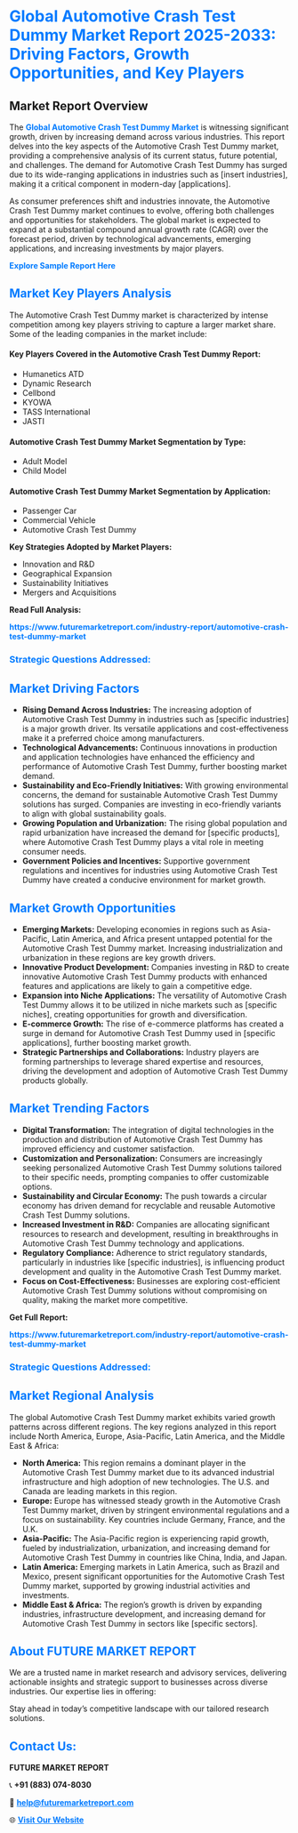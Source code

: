 <h1 style="color: #007BFF;">Global Automotive Crash Test Dummy Market Report 2025-2033: Driving Factors, Growth Opportunities, and Key Players</h1>

<section id="overview">
<h2>Market Report Overview</h2>
<p>The <a href="https://www.futuremarketreport.com/industry-report/automotive-crash-test-dummy-market" style="color: #007BFF; text-decoration: none;"><strong>Global Automotive Crash Test Dummy Market</strong></a> is witnessing significant growth, driven by increasing demand across various industries. This report delves into the key aspects of the Automotive Crash Test Dummy market, providing a comprehensive analysis of its current status, future potential, and challenges. The demand for Automotive Crash Test Dummy has surged due to its wide-ranging applications in industries such as [insert industries], making it a critical component in modern-day [applications].</p>
<p>As consumer preferences shift and industries innovate, the Automotive Crash Test Dummy market continues to evolve, offering both challenges and opportunities for stakeholders. The global market is expected to expand at a substantial compound annual growth rate (CAGR) over the forecast period, driven by technological advancements, emerging applications, and increasing investments by major players.</p>
</section>

<section id="overview">
<p><a href="https://www.futuremarketreport.com/request-sample/reportId=125961" style="color: #007BFF; text-decoration: none;"><strong>Explore Sample Report Here</strong></a></p>
</section>

<section id="key-players">
<h2 style="color: #007BFF;">Market Key Players Analysis</h2>
<p>The Automotive Crash Test Dummy market is characterized by intense competition among key players striving to capture a larger market share. Some of the leading companies in the market include:</p>
<h4>Key Players Covered in the Automotive Crash Test Dummy Report:</h4>
<ul><li>Humanetics ATD</li><li>Dynamic Research</li><li>Cellbond</li><li>KYOWA</li><li>TASS International</li><li>JASTI</li></ul>
<h4>Automotive Crash Test Dummy Market Segmentation by Type:</h4>
<ul><li>Adult Model</li><li>Child Model</li></ul>

<h4>Automotive Crash Test Dummy Market Segmentation by Application:</h4>
<ul><li>Passenger Car</li><li>Commercial Vehicle</li><li>Automotive Crash Test Dummy</li></ul>
<p><strong>Key Strategies Adopted by Market Players:</strong></p>
<ul>
<li>Innovation and R&D</li>
<li>Geographical Expansion</li>
<li>Sustainability Initiatives</li>
<li>Mergers and Acquisitions</li>
</ul>
</section>

<section>
<p><strong>Read Full Analysis: </strong></p><a href="https://www.futuremarketreport.com/industry-report/automotive-crash-test-dummy-market" style="color: #007BFF; text-decoration: none;"><strong>https://www.futuremarketreport.com/industry-report/automotive-crash-test-dummy-market</strong></a>
<h3 style="color: #007BFF;">Strategic Questions Addressed:</h3>
</section>

<section id="driving-factors">
<h2 style="color: #007BFF;">Market Driving Factors</h2>
<ul>
<li><strong>Rising Demand Across Industries:</strong> The increasing adoption of Automotive Crash Test Dummy in industries such as [specific industries] is a major growth driver. Its versatile applications and cost-effectiveness make it a preferred choice among manufacturers.</li>
<li><strong>Technological Advancements:</strong> Continuous innovations in production and application technologies have enhanced the efficiency and performance of Automotive Crash Test Dummy, further boosting market demand.</li>
<li><strong>Sustainability and Eco-Friendly Initiatives:</strong> With growing environmental concerns, the demand for sustainable Automotive Crash Test Dummy solutions has surged. Companies are investing in eco-friendly variants to align with global sustainability goals.</li>
<li><strong>Growing Population and Urbanization:</strong> The rising global population and rapid urbanization have increased the demand for [specific products], where Automotive Crash Test Dummy plays a vital role in meeting consumer needs.</li>
<li><strong>Government Policies and Incentives:</strong> Supportive government regulations and incentives for industries using Automotive Crash Test Dummy have created a conducive environment for market growth.</li>
</ul>
</section>

<section id="growth-opportunities">
<h2 style="color: #007BFF;">Market Growth Opportunities</h2>
<ul>
<li><strong>Emerging Markets:</strong> Developing economies in regions such as Asia-Pacific, Latin America, and Africa present untapped potential for the Automotive Crash Test Dummy market. Increasing industrialization and urbanization in these regions are key growth drivers.</li>
<li><strong>Innovative Product Development:</strong> Companies investing in R&D to create innovative Automotive Crash Test Dummy products with enhanced features and applications are likely to gain a competitive edge.</li>
<li><strong>Expansion into Niche Applications:</strong> The versatility of Automotive Crash Test Dummy allows it to be utilized in niche markets such as [specific niches], creating opportunities for growth and diversification.</li>
<li><strong>E-commerce Growth:</strong> The rise of e-commerce platforms has created a surge in demand for Automotive Crash Test Dummy used in [specific applications], further boosting market growth.</li>
<li><strong>Strategic Partnerships and Collaborations:</strong> Industry players are forming partnerships to leverage shared expertise and resources, driving the development and adoption of Automotive Crash Test Dummy products globally.</li>
</ul>
</section>

<section id="trending-factors">
<h2 style="color: #007BFF;">Market Trending Factors</h2>
<ul>
<li><strong>Digital Transformation:</strong> The integration of digital technologies in the production and distribution of Automotive Crash Test Dummy has improved efficiency and customer satisfaction.</li>
<li><strong>Customization and Personalization:</strong> Consumers are increasingly seeking personalized Automotive Crash Test Dummy solutions tailored to their specific needs, prompting companies to offer customizable options.</li>
<li><strong>Sustainability and Circular Economy:</strong> The push towards a circular economy has driven demand for recyclable and reusable Automotive Crash Test Dummy solutions.</li>
<li><strong>Increased Investment in R&D:</strong> Companies are allocating significant resources to research and development, resulting in breakthroughs in Automotive Crash Test Dummy technology and applications.</li>
<li><strong>Regulatory Compliance:</strong> Adherence to strict regulatory standards, particularly in industries like [specific industries], is influencing product development and quality in the Automotive Crash Test Dummy market.</li>
<li><strong>Focus on Cost-Effectiveness:</strong> Businesses are exploring cost-efficient Automotive Crash Test Dummy solutions without compromising on quality, making the market more competitive.</li>
</ul>
</section>

<section>
<p><strong>Get Full Report: </strong></p><a href="https://www.futuremarketreport.com/industry-report/automotive-crash-test-dummy-market" style="color: #007BFF; text-decoration: none;"><strong>https://www.futuremarketreport.com/industry-report/automotive-crash-test-dummy-market</strong></a>
<h3 style="color: #007BFF;">Strategic Questions Addressed:</h3>
</section>


<section id="regional-analysis">
<h2 style="color: #007BFF;">Market Regional Analysis</h2>
<p>The global Automotive Crash Test Dummy market exhibits varied growth patterns across different regions. The key regions analyzed in this report include North America, Europe, Asia-Pacific, Latin America, and the Middle East & Africa:</p>
<ul>
<li><strong>North America:</strong> This region remains a dominant player in the Automotive Crash Test Dummy market due to its advanced industrial infrastructure and high adoption of new technologies. The U.S. and Canada are leading markets in this region.</li>
<li><strong>Europe:</strong> Europe has witnessed steady growth in the Automotive Crash Test Dummy market, driven by stringent environmental regulations and a focus on sustainability. Key countries include Germany, France, and the U.K.</li>
<li><strong>Asia-Pacific:</strong> The Asia-Pacific region is experiencing rapid growth, fueled by industrialization, urbanization, and increasing demand for Automotive Crash Test Dummy in countries like China, India, and Japan.</li>
<li><strong>Latin America:</strong> Emerging markets in Latin America, such as Brazil and Mexico, present significant opportunities for the Automotive Crash Test Dummy market, supported by growing industrial activities and investments.</li>
<li><strong>Middle East & Africa:</strong> The region’s growth is driven by expanding industries, infrastructure development, and increasing demand for Automotive Crash Test Dummy in sectors like [specific sectors].</li>
</ul>
</section>

<footer>
<h2 style="color: #007BFF;">About FUTURE MARKET REPORT</h2>
<p>We are a trusted name in market research and advisory services, delivering actionable insights and strategic support to businesses across diverse industries. Our expertise lies in offering:</p>

<p>Stay ahead in today’s competitive landscape with our tailored research solutions.</p>

<h2 style="color: #007BFF;">Contact Us:</h2>
<p><strong>FUTURE MARKET REPORT</strong></p>
<p>📞 <strong>+91 (883) 074-8030</strong></p>
<p>📧 <strong><a href="mailto:help@futuremarketreport.com" style="color: #007BFF;">help@futuremarketreport.com</a></strong></p>
<p>🌐 <strong><a href="https://www.futuremarketreport.com/" style="color: #007BFF;">Visit Our Website</a></strong></p>
</footer>